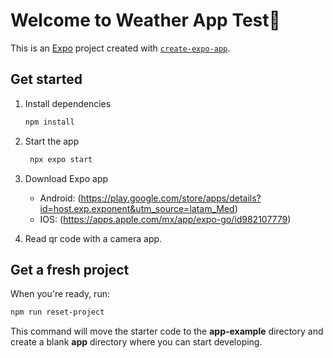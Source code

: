 # Welcome to Weather App Test👋

This is an [Expo](https://expo.dev) project created with [`create-expo-app`](https://www.npmjs.com/package/create-expo-app).

## Get started

1. Install dependencies

   ```bash
   npm install
   ```

2. Start the app

   ```bash
    npx expo start
   ```

3. Download Expo app

   - Android: (https://play.google.com/store/apps/details?id=host.exp.exponent&utm_source=latam_Med)
   - IOS: (https://apps.apple.com/mx/app/expo-go/id982107779)
  
4. Read qr code with a camera app.

## Get a fresh project

When you're ready, run:

```bash
npm run reset-project
```

This command will move the starter code to the **app-example** directory and create a blank **app** directory where you can start developing.

